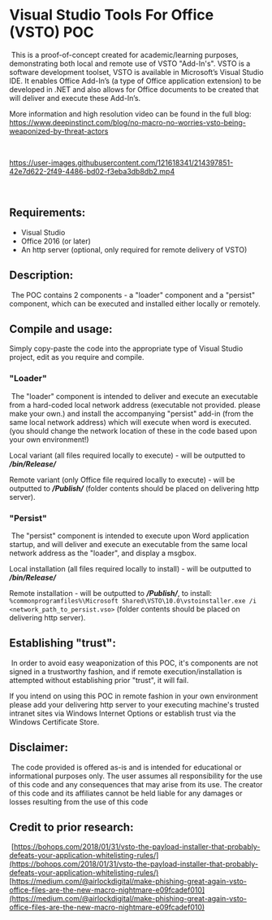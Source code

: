 # Visual Studio Tools For Office (VSTO) POC
​
This is a proof-of-concept created for academic/learning purposes, demonstrating both local and remote use of VSTO "Add-In's". 
VSTO is a software development toolset, VSTO is available in Microsoft’s Visual Studio IDE. It enables Office Add-In’s (a type of Office application extension) to be developed in .NET and also allows for Office documents to be created that will deliver and execute these Add-In’s. 

More information and high resolution video can be found in the full blog:
https://www.deepinstinct.com/blog/no-macro-no-worries-vsto-being-weaponized-by-threat-actors

​

https://user-images.githubusercontent.com/121618341/214397851-42e7d622-2f49-4486-bd02-f3eba3db8db2.mp4

​
## Requirements:
* Visual Studio
* Office 2016 (or later)
* An http server (optional, only required for remote delivery of VSTO)
​
## Description:
​
The POC contains 2 components - a "loader" component and a "persist" component, which can be executed and installed either locally or remotely.

## Compile and usage:
Simply copy-paste the code into the appropriate type of Visual Studio project, edit as you require and compile.
​
### "Loader"
​
The "loader" component is intended to deliver and execute an executable from a hard-coded local network address (executable not provided. please make your own.) and install the accompanying "persist" add-in (from the same local network address) which will execute when word is executed. (you should change the network location of these in the code based upon your own environment!)
​

Local variant (all files required locally to execute) - will be outputted to ***/bin/Release/***
​

Remote variant (only Office file required locally to execute) - will be outputted to ***/Publish/*** (folder contents should be placed on delivering http server).
​
### "Persist"
​
The "persist" component is intended to execute upon Word application startup, and will deliver and execute an executable from the same local network address as the "loader", and display a msgbox.
​

Local installation (all files required locally to install) - will be outputted to ***/bin/Release/***
​

Remote installation - will be outputted to ***/Publish/***, to install: ```%commonprogramfiles%\Microsoft Shared\VSTO\10.0\vstoinstaller.exe /i <network_path_to_persist.vso>``` (folder contents should be placed on delivering http server).
​
## Establishing "trust":
​
In order to avoid easy weaponization of this POC, it's components are not signed in a trustworthy fashion, and if remote execution/installation is attempted without establishing prior "trust", it will fail.
​

If you intend on using this POC in remote fashion in your own environment please add your delivering http server to your executing machine's trusted intranet sites via Windows Internet Options or establish trust via the Windows Certificate Store.
​
## Disclaimer:
​
The code provided is offered as-is and is intended for educational or informational purposes only. The user assumes all responsibility for the use of this code and any consequences that may arise from its use. The creator of this code and its affiliates cannot be held liable for any damages or losses resulting from the use of this code
​
## Credit to prior research:
​
[https://bohops.com/2018/01/31/vsto-the-payload-installer-that-probably-defeats-your-application-whitelisting-rules/](https://bohops.com/2018/01/31/vsto-the-payload-installer-that-probably-defeats-your-application-whitelisting-rules/)
​
[https://medium.com/@airlockdigital/make-phishing-great-again-vsto-office-files-are-the-new-macro-nightmare-e09fcadef010](https://medium.com/@airlockdigital/make-phishing-great-again-vsto-office-files-are-the-new-macro-nightmare-e09fcadef010)
